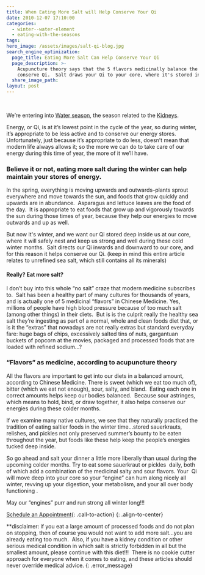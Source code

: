```yaml
---
title: When Eating More Salt will Help Conserve Your Qi
date: 2010-12-07 17:10:00
categories:
  - winter--water-element
  - eating-with-the-seasons
tags:
hero_image: /assets/images/salt-qi-blog.jpg
search_engine_optimization:
  page_title: Eating More Salt Can Help Conserve Your Qi
  page_description: >-
    Acupuncture theory says that the 5 flavors medicinally balance the body and
    conserve Qi.  Salt draws your Qi to your core, where it's stored in winter.
  share_image_path:
layout: post
---
```


<div id="attachment_945" style="width: 129px" class="wp-caption alignleft">&nbsp;</div>

We’re entering into [Water season](http://www.wisdomwaysacupuncture.com/2018/01/12/the-depths-of-water-will-keep-you-balanced-this-winter/), the season related to the [Kidneys](http://www.wisdomwaysacupuncture.com/2017/12/29/is-your-jing-depleted/).&nbsp;

Energy, or Qi, is at it’s lowest point in the cycle of the year, so during winter, it’s appropriate to be less active and to conserve our energy stores. Unfortunately, just because it’s appropriate to do less, doesn’t mean that modern life always allows it; so the more we can do to take care of our energy during this time of year, the more of it we’ll have.

### Believe it or not, eating more salt during the winter can help maintain your stores of energy.

In the spring, everything is moving upwards and outwards–plants sprout everywhere and move towards the sun, and foods that grow quickly and upwards are in abundance.&nbsp; Asparagus and lettuce leaves are the food of the day.&nbsp; It is appropriate to eat foods that grow up and vigorously towards the sun during those times of year, because they help our energies to move outwards and up as well.

But now it's winter, and we want our Qi stored deep inside us at our core, where it will safely nest and keep us strong and well during these cold winter months.&nbsp; Salt directs our Qi inwards and downward to our core, and for this reason it helps conserve our Qi. (keep in mind this entire article relates to unrefined sea salt, which still contains all its minerals)

#### Really? Eat more salt?

I don’t buy into this whole “no salt” craze that modern medicine subscribes to.&nbsp; Salt has been a healthy part of many cultures for thousands of years, and is actually one of 5 medicinal “flavors” in Chinese Medicine. Yes, millions of people have high blood pressure because of too much salt (among other things) in their diets.&nbsp; But is is the culprit really the healthy sea salt they’re ingesting as part of a normal, whole and clean foods diet that, or is it the “extras” that nowadays are not really extras but standard everyday fare: huge bags of chips, excessively salted tins of nuts, gargantuan buckets of popcorn at the movies, packaged and processed foods that are loaded with refined sodium…?

### “Flavors” as medicine, according to acupuncture theory

All the flavors are important to get into our diets in a balanced amount, according to Chinese Medicine. There is sweet (which we eat too much of), bitter (which we eat not enough), sour, salty, and bland.&nbsp; Eating each one in correct amounts helps keep our bodies balanced.&nbsp; Because sour astringes, which means to hold, bind, or draw together, it also helps conserve our energies during these colder months.

If we examine many native cultures, we see that they naturally practiced the tradition of eating saltier foods in the winter time…stored sauerkrauts, relishes, and pickles not only preserved summer’s bounty to be eaten throughout the year, but foods like these help keep the people’s energies tucked deep inside.

So go ahead and salt your dinner a little more liberally than usual during the upcoming colder months. Try to eat some sauerkraut or pickles&nbsp; daily, both of which add a combination of the medicinal salty and sour flavors. Your&nbsp; Qi will move deep into your core so your “engine” can hum along nicely all winter, revving up your digestion, your metabolism, and your all over body functioning .

May our “engines” purr and run strong all winter long!!!

[Schedule an Appointment](/make-an-appointment/){: .call-to-action}
{: .align-to-center}

\*\*disclaimer: if you eat a large amount of processed foods and do not plan on stopping, then of course you would not want to add more salt…you are already eating too much.&nbsp; Also, if you have a kidney condition or other serious medical condition in which salt is strictly forbidden in all but the smallest amount, please continue with this diet!!!&nbsp; There is no cookie cutter approach for everyone when it comes to eating, and these articles should never override medical advice.
{: .error_message}